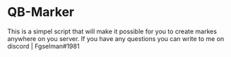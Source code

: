 # QB-Marker
This is a simpel script that will make it possible for you to create markes anywhere on you server. If you have any questions you can write to me on discord |  Fgselman#1981
